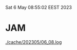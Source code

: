 Sat  6 May 08:55:02 EEST 2023
# JAM
<a href='./cache/202305/06_08.log'>./cache/202305/06_08.log</a>
